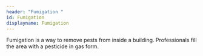 ```yaml
---
header: "Fumigation "
id: Fumigation
displayname: Fumigation
---
```

Fumigation is a way to remove pests from inside a building. Professionals fill the area with a pesticide in gas form.
